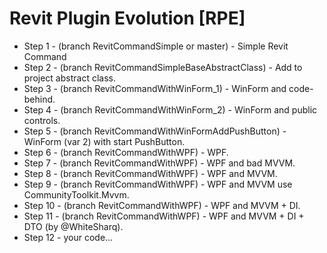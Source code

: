 # Revit Plugin Evolution [RPE]
- Step 1 - (branch RevitCommandSimple or master) - Simple Revit Command
- Step 2 - (branch RevitCommandSimpleBaseAbstractClass) - Add to project abstract class.
- Step 3 - (branch RevitCommandWithWinForm_1) - WinForm and code-behind.
- Step 4 - (branch RevitCommandWithWinForm_2) - WinForm and public controls.
- Step 5 - (branch RevitCommandWithWinFormAddPushButton) - WinForm (var 2) with start PushButton.
- Step 6 - (branch RevitCommandWithWPF) - WPF.
- Step 7 - (branch RevitCommandWithWPF) - WPF and bad MVVM.
- Step 8 - (branch RevitCommandWithWPF) - WPF and MVVM.
- Step 9 - (branch RevitCommandWithWPF) - WPF and MVVM use CommunityToolkit.Mvvm.
- Step 10 - (branch RevitCommandWithWPF) - WPF and MVVM + DI.
- Step 11 - (branch RevitCommandWithWPF) - WPF and MVVM + DI + DTO (by @WhiteSharq).
- Step 12 - your code...
